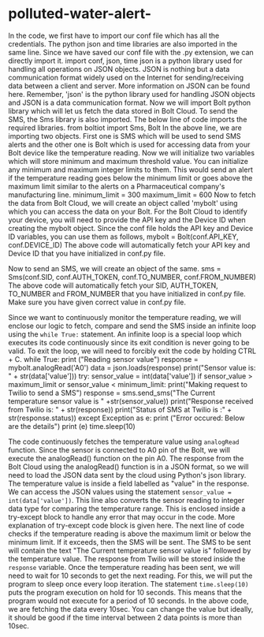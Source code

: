# polluted-water-alert-
In the code, we first have to import our conf file which has all the credentials. The python json and time libraries are also imported in the same line. Since we have saved our conf file with the .py extension, we can directly import it.
import conf, json, time
json is a python library used for handling all operations on JSON objects. JSON is nothing but a data communication format widely used on the Internet for sending/receiving data between a client and server. More information on JSON can be found here. Remember, 'json' is the python library used for handling JSON objects and JSON is a data communication format. 
Now we will import Bolt python library which will let us fetch the data stored in Bolt Cloud. To send the SMS, the Sms library is also imported. The below line of code imports the required libraries.
from boltiot import Sms, Bolt
In the above line, we are importing two objects. First one is SMS which will be used to send SMS alerts and the other one is Bolt which is used for accessing data from your Bolt device like the temperature reading.
Now we will initialize two variables which will store minimum and maximum threshold value. You can initialize any minimum and maximum integer limits to them.
This would send an alert if the temperature reading goes below the minimum limit or goes above the maximum limit similar to the alerts on a Pharmaceutical company's manufacturing line.
minimum_limit = 300 
maximum_limit = 600
Now to fetch the data from Bolt Cloud, we will create an object called 'mybolt' using which you can access the data on your Bolt.
For the Bolt Cloud to identify your device, you will need to provide the API key and the Device ID when creating the mybolt object. Since the conf file holds the API key and Device ID variables, you can use them as follows,
mybolt = Bolt(conf.API_KEY, conf.DEVICE_ID)
The above code will automatically fetch your API key and Device ID that you have initialized in conf.py file.

Now to send an SMS, we will create an object of the same.
sms = Sms(conf.SID, conf.AUTH_TOKEN, conf.TO_NUMBER, conf.FROM_NUMBER)
The above code will automatically fetch your SID, AUTH_TOKEN, TO_NUMBER and FROM_NUMBER that you have initialized in conf.py file. Make sure you have given correct value in conf.py file.

Since we want to continuously monitor the temperature reading, we will enclose our logic to fetch, compare and send the SMS inside an infinite loop using the `while True:` statement. An infinite loop is a special loop which executes its code continuously since its exit condition is never going to be valid. To exit the loop, we will need to forcibly exit the code by holding CTRL + C.
while True: 
    print ("Reading sensor value")
    response = mybolt.analogRead('A0') 
    data = json.loads(response) 
    print("Sensor value is: " + str(data['value']))
    try: 
        sensor_value = int(data['value']) 
        if sensor_value > maximum_limit or sensor_value < minimum_limit:
            print("Making request to Twilio to send a SMS")
            response = sms.send_sms("The Current temperature sensor value is " +str(sensor_value))
            print("Response received from Twilio is: " + str(response))
            print("Status of SMS at Twilio is :" + str(response.status))
    except Exception as e: 
        print ("Error occured: Below are the details")
        print (e)
    time.sleep(10)


The code continuously fetches the temperature value using `analogRead` function. Since the sensor is connected to A0 pin of the Bolt, we will execute the analogRead() function on the pin A0.
The response from the Bolt Cloud using the analogRead() function is in a JSON format, so we will need to load the JSON data sent by the cloud using Python's json library.
The temperature value is inside a field labelled as "value" in the response. We can access the JSON values using the statement `sensor_value = int(data['value'])`. This line also converts the sensor reading to integer data type for comparing the temperature range.
This is enclosed inside a try-except block to handle any error that may occur in the code. More explanation of try-except code block is given here.
The next line of code checks if the temperature reading is above the maximum limit or below the minimum limit. If it exceeds, then the SMS will be sent.
The SMS to be sent will contain the text "The Current temperature sensor value is" followed by the temperature value.
The response from Twilio will be stored inside the `response` variable.
Once the temperature reading has been sent, we will need to wait for 10 seconds to get the next reading. For this, we will put the program to sleep once every loop iteration.
The statement `time.sleep(10)` puts the program execution on hold for 10 seconds. This means that the program would not execute for a period of 10 seconds.
In the above code, we are fetching the data every 10sec. You can change the value but ideally, it should be good if the time interval between 2 data points is more than 10sec.
